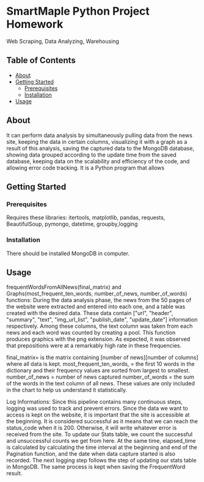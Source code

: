 # SmartMaple Python Project Homework

Web Scraping, Data Analyzing, Warehousing

## Table of Contents

- [About](#about)
- [Getting Started](#getting-started)
  - [Prerequisites](#prerequisites)
  - [Installation](#installation)
- [Usage](#usage)

## About

It can perform data analysis by simultaneously pulling data from the news site, keeping the data in certain columns, visualizing it with a graph as a result of this analysis, saving the captured data to the MongoDB database, showing data grouped according to the update time from the saved database, keeping data on the scalability and efficiency of the code, and allowing error code tracking. It is a Python program that allows

## Getting Started

### Prerequisites
Requires these libraries:
itertools, matplotlib, pandas, requests, BeautifulSoup, pymongo, datetime, groupby,logging


### Installation
There should be installed MongoDB in computer.

## Usage
frequentWordsFromAllNews(final_matrix) and Graphs(most_frequent_ten_words, number_of_news, number_of_words) functions:
During the data analysis phase, the news from the 50 pages of the website were extracted and entered into each one, and a table was created with the desired data. These data contain ["url", "header", "summary", "text", "img_url_list", "publish_date", "update_date"] information respectively. Among these columns, the text column was taken from each news and each word was counted by creating a pool. This function produces graphics with the png extension. As expected, it was observed that prepositions were at a remarkably high rate in these frequencies.

final_matrix= is the matrix containing [number of news][number of columns] where all data is kept.
most_frequent_ten_words, = the first 10 words in the dictionary and their frequency values are sorted from largest to smallest.
number_of_news = number of news captured
number_of_words = the sum of the words in the text column of all news.
These values are only included in the chart to help us understand it statistically.

Log Informations:
Since this pipeline contains many continuous steps, logging was used to track and prevent errors. Since the data we want to access is kept on the website, it is important that the site is accessible at the beginning. It is considered successful as it means that we can reach the status_code when it is 200. Otherwise, it will write whatever error is received from the site. To update our Stats table, we count the successful and unsuccessful counts we get from here. At the same time, elapsed_time is calculated by calculating the time interval at the beginning and end of the Pagination function, and the date when data capture started is also recorded.
The next logging step follows the step of updating our stats table in MongoDB. The same process is kept when saving the FrequentWord result.
